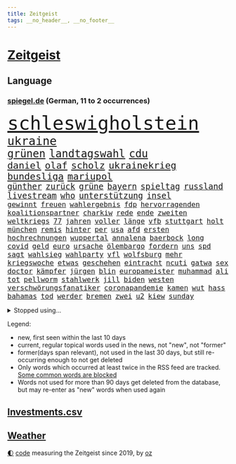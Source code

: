 ```yaml
---
title: Zeitgeist
tags: __no_header__, __no_footer__
---
```


# [Zeitgeist](https://oliz.io/zeitgeist/)

## Language

<h3><a href="https://www.spiegel.de" target="_blank">spiegel.de</a> (German, 11 to 2 occurrences)</h3>
<p style="font-family:monospace">
<span style="font-size:32pt"><a href="news_links.html#schleswigholstein" class="current">schleswigholstein</a></span>
<br>
<span style="font-size:20pt"><a href="news_links.html#ukraine" class="current">ukraine</a></span>
<br>
<span style="font-size:18pt"><a href="news_links.html#grünen" class="current">grünen</a></span>
<span style="font-size:18pt"><a href="news_links.html#landtagswahl" class="current">landtagswahl</a></span>
<span style="font-size:18pt"><a href="news_links.html#cdu" class="current">cdu</a></span>
<br>
<span style="font-size:16pt"><a href="news_links.html#daniel" class="current">daniel</a></span>
<span style="font-size:16pt"><a href="news_links.html#olaf" class="current">olaf</a></span>
<span style="font-size:16pt"><a href="news_links.html#scholz" class="current">scholz</a></span>
<span style="font-size:16pt"><a href="news_links.html#ukrainekrieg" class="current">ukrainekrieg</a></span>
<span style="font-size:16pt"><a href="news_links.html#bundesliga" class="current">bundesliga</a></span>
<span style="font-size:16pt"><a href="news_links.html#mariupol" class="current">mariupol</a></span>
<br>
<span style="font-size:14pt"><a href="news_links.html#günther" class="current">günther</a></span>
<span style="font-size:14pt"><a href="news_links.html#zurück" class="current">zurück</a></span>
<span style="font-size:14pt"><a href="news_links.html#grüne" class="current">grüne</a></span>
<span style="font-size:14pt"><a href="news_links.html#bayern" class="current">bayern</a></span>
<span style="font-size:14pt"><a href="news_links.html#spieltag" class="current">spieltag</a></span>
<span style="font-size:14pt"><a href="news_links.html#russland" class="current">russland</a></span>
<span style="font-size:14pt"><a href="news_links.html#livestream" class="current">livestream</a></span>
<span style="font-size:14pt"><a href="news_links.html#who" class="current">who</a></span>
<span style="font-size:14pt"><a href="news_links.html#unterstützung" class="current">unterstützung</a></span>
<span style="font-size:14pt"><a href="news_links.html#insel" class="current">insel</a></span>
<br>
<span style="font-size:12pt"><a href="news_links.html#gewinnt" class="current">gewinnt</a></span>
<span style="font-size:12pt"><a href="news_links.html#freuen" class="current">freuen</a></span>
<span style="font-size:12pt"><a href="news_links.html#wahlergebnis" class="current">wahlergebnis</a></span>
<span style="font-size:12pt"><a href="news_links.html#fdp" class="current">fdp</a></span>
<span style="font-size:12pt"><a href="news_links.html#hervorragenden" class="new">hervorragenden</a></span>
<span style="font-size:12pt"><a href="news_links.html#koalitionspartner" class="current">koalitionspartner</a></span>
<span style="font-size:12pt"><a href="news_links.html#charkiw" class="current">charkiw</a></span>
<span style="font-size:12pt"><a href="news_links.html#rede" class="current">rede</a></span>
<span style="font-size:12pt"><a href="news_links.html#ende" class="current">ende</a></span>
<span style="font-size:12pt"><a href="news_links.html#zweiten" class="current">zweiten</a></span>
<span style="font-size:12pt"><a href="news_links.html#weltkriegs" class="current">weltkriegs</a></span>
<span style="font-size:12pt"><a href="news_links.html#77" class="current">77</a></span>
<span style="font-size:12pt"><a href="news_links.html#jahren" class="current">jahren</a></span>
<span style="font-size:12pt"><a href="news_links.html#voller" class="current">voller</a></span>
<span style="font-size:12pt"><a href="news_links.html#länge" class="current">länge</a></span>
<span style="font-size:12pt"><a href="news_links.html#vfb" class="current">vfb</a></span>
<span style="font-size:12pt"><a href="news_links.html#stuttgart" class="current">stuttgart</a></span>
<span style="font-size:12pt"><a href="news_links.html#holt" class="current">holt</a></span>
<span style="font-size:12pt"><a href="news_links.html#münchen" class="current">münchen</a></span>
<span style="font-size:12pt"><a href="news_links.html#remis" class="current">remis</a></span>
<span style="font-size:12pt"><a href="news_links.html#hinter" class="current">hinter</a></span>
<span style="font-size:12pt"><a href="news_links.html#per" class="current">per</a></span>
<span style="font-size:12pt"><a href="news_links.html#usa" class="current">usa</a></span>
<span style="font-size:12pt"><a href="news_links.html#afd" class="current">afd</a></span>
<span style="font-size:12pt"><a href="news_links.html#ersten" class="current">ersten</a></span>
<span style="font-size:12pt"><a href="news_links.html#hochrechnungen" class="current">hochrechnungen</a></span>
<span style="font-size:12pt"><a href="news_links.html#wuppertal" class="new">wuppertal</a></span>
<span style="font-size:12pt"><a href="news_links.html#annalena" class="current">annalena</a></span>
<span style="font-size:12pt"><a href="news_links.html#baerbock" class="current">baerbock</a></span>
<span style="font-size:12pt"><a href="news_links.html#long" class="current">long</a></span>
<span style="font-size:12pt"><a href="news_links.html#covid" class="current">covid</a></span>
<span style="font-size:12pt"><a href="news_links.html#geld" class="current">geld</a></span>
<span style="font-size:12pt"><a href="news_links.html#euro" class="current">euro</a></span>
<span style="font-size:12pt"><a href="news_links.html#ursache" class="current">ursache</a></span>
<span style="font-size:12pt"><a href="news_links.html#ölembargo" class="current">ölembargo</a></span>
<span style="font-size:12pt"><a href="news_links.html#fordern" class="current">fordern</a></span>
<span style="font-size:12pt"><a href="news_links.html#uns" class="current">uns</a></span>
<span style="font-size:12pt"><a href="news_links.html#spd" class="current">spd</a></span>
<span style="font-size:12pt"><a href="news_links.html#sagt" class="current">sagt</a></span>
<span style="font-size:12pt"><a href="news_links.html#wahlsieg" class="new">wahlsieg</a></span>
<span style="font-size:12pt"><a href="news_links.html#wahlparty" class="new">wahlparty</a></span>
<span style="font-size:12pt"><a href="news_links.html#vfl" class="current">vfl</a></span>
<span style="font-size:12pt"><a href="news_links.html#wolfsburg" class="current">wolfsburg</a></span>
<span style="font-size:12pt"><a href="news_links.html#mehr" class="current">mehr</a></span>
<span style="font-size:12pt"><a href="news_links.html#kriegswoche" class="current">kriegswoche</a></span>
<span style="font-size:12pt"><a href="news_links.html#etwas" class="current">etwas</a></span>
<span style="font-size:12pt"><a href="news_links.html#geschehen" class="current">geschehen</a></span>
<span style="font-size:12pt"><a href="news_links.html#eintracht" class="current">eintracht</a></span>
<span style="font-size:12pt"><a href="news_links.html#ncuti" class="new">ncuti</a></span>
<span style="font-size:12pt"><a href="news_links.html#gatwa" class="new">gatwa</a></span>
<span style="font-size:12pt"><a href="news_links.html#sex" class="current">sex</a></span>
<span style="font-size:12pt"><a href="news_links.html#doctor" class="new">doctor</a></span>
<span style="font-size:12pt"><a href="news_links.html#kämpfer" class="current">kämpfer</a></span>
<span style="font-size:12pt"><a href="news_links.html#jürgen" class="current">jürgen</a></span>
<span style="font-size:12pt"><a href="news_links.html#blin" class="new">blin</a></span>
<span style="font-size:12pt"><a href="news_links.html#europameister" class="new">europameister</a></span>
<span style="font-size:12pt"><a href="news_links.html#muhammad" class="new">muhammad</a></span>
<span style="font-size:12pt"><a href="news_links.html#ali" class="current">ali</a></span>
<span style="font-size:12pt"><a href="news_links.html#tot" class="current">tot</a></span>
<span style="font-size:12pt"><a href="news_links.html#pellworm" class="new">pellworm</a></span>
<span style="font-size:12pt"><a href="news_links.html#stahlwerk" class="current">stahlwerk</a></span>
<span style="font-size:12pt"><a href="news_links.html#jill" class="current">jill</a></span>
<span style="font-size:12pt"><a href="news_links.html#biden" class="current">biden</a></span>
<span style="font-size:12pt"><a href="news_links.html#westen" class="current">westen</a></span>
<span style="font-size:12pt"><a href="news_links.html#verschwörungsfanatiker" class="new">verschwörungsfanatiker</a></span>
<span style="font-size:12pt"><a href="news_links.html#coronapandemie" class="current">coronapandemie</a></span>
<span style="font-size:12pt"><a href="news_links.html#kamen" class="current">kamen</a></span>
<span style="font-size:12pt"><a href="news_links.html#wut" class="current">wut</a></span>
<span style="font-size:12pt"><a href="news_links.html#hass" class="current">hass</a></span>
<span style="font-size:12pt"><a href="news_links.html#bahamas" class="new">bahamas</a></span>
<span style="font-size:12pt"><a href="news_links.html#tod" class="current">tod</a></span>
<span style="font-size:12pt"><a href="news_links.html#werder" class="current">werder</a></span>
<span style="font-size:12pt"><a href="news_links.html#bremen" class="current">bremen</a></span>
<span style="font-size:12pt"><a href="news_links.html#zwei" class="current">zwei</a></span>
<span style="font-size:12pt"><a href="news_links.html#u2" class="new">u2</a></span>
<span style="font-size:12pt"><a href="news_links.html#kiew" class="current">kiew</a></span>
<span style="font-size:12pt"><a href="news_links.html#sunday" class="new">sunday</a></span>
</p>
<details>
<summary>Stopped using...</summary>
<p class="former" style="font-size:12pt">
versäumnisse(564) erholung(563) jens(563) taten(563) bewaffnete(562) infiziert(562) umfeld(562) verdächtigen(562) anwalt(561) entwurf(561) fallzahlen(561) iran(561) julia(561) kriminellen(561) mordes(561) neueste(561) software(561) zahlreichen(561) bereich(560) dadurch(560) eugh(560) leeren(560) material(560) tieren(560) verstehen(560) wütet(560) äußert(560) abstimmen(559) coronafälle(559) erheblich(559) gefährden(559) kündigen(559) medizin(559) sprengstoff(559) vermehrt(559) version(559) and(558) angesteckt(558) arbeitete(558) aufnehmen(558) digitaler(558) gelungen(558) regen(558) setzte(558) verwirrung(558) 37(557) begrenzen(557) bekämpfung(557) beleidigungen(557) botschaften(557) festnahme(557) fotograf(557) frühjahr(557) ministerpräsidenten(557) spektakulär(557) umso(557) andrea(556) bewertet(556) breit(556) bundespolizei(556) coronahilfen(556) dauern(556) erlassen(556) fanden(556) passen(556) schlimmsten(556) schwedische(556) sogenannte(556) verbindungen(556) vielerorts(556) werben(556) draußen(555) euphorie(555) exemplare(555) hinweisen(555) kardinal(555) partys(555) schöner(555) abwehr(554) blockiert(554) coronaimpfstoff(554) gemessen(554) globalen(554) investieren(554) jahrzehntelang(554) razzien(554) volkswagen(554) ziehen(554) ärzten(554) äthiopien(554) ankündigung(553) bekanntesten(553) härter(553) menschenrechte(553) netanyahu(553) rassistisch(553) schweigen(553) tode(553) usregierung(553) vorhaben(553) vorliegt(553) 2016(552) achtelfinale(552) bedenken(552) eingestuft(552) fahrrad(552) institut(552) kryptowährung(552) radikal(552) übergeben(552) angeklagter(551) anlass(551) ermöglichen(551) islamischer(551) mieter(551) ökonom(551) überlebte(551) gehe(550) hund(550) höchststand(550) kindesmissbrauch(550) kranke(550) lust(550) regensburg(550) unterzeichnet(550) 3(549) konzentrieren(549) on(549) siegte(549) trainiert(549) 600(548) eigentümer(548) kölner(548) massiven(548) menschenleben(548) protestieren(548) sperrt(548) stadion(548) torhüter(548) vermeiden(548) wirtschaftliche(548) festgestellt(547) missbraucht(547) trieb(547) unterricht(547) vorjahr(547) 32(546) coronaerkrankung(546) lagen(546) beiträge(545) eigener(545) gaben(545) juristisch(545) störung(545) vorgaben(545) bundestrainer(544) gestürzt(544) gewässern(544) langfristig(544) unbedingt(544) begründet(543) jemen(543) körperverletzung(543) offizielle(543) achten(542) distanz(542) beteiligen(541) schönsten(541) spektakuläre(541) tatverdächtigen(541) 23(540) geimpft(540) mama(540) norwegen(540) status(540) stieß(540) 900(539) antisemitismus(538) brach(538) erderwärmung(538) hinten(538) nationalen(538) auftreten(537) einschätzung(537) reichsten(536) sydney(536) überleben(536) mancher(535) nation(535) eingeleitet(534) erwachsene(534) haftbefehl(534) hohem(534) erwachsenen(533) nachbar(533) whatsapp(533) leider(532) vermissen(532) händler(531) richard(531) begangen(530) gesichert(530) hausarrest(530) springen(530) singapur(527) ministerien(526) not(526) schneider(526) coronaauflagen(524) handy(524) unterdessen(524) bundesnetzagentur(523) olympia(523) popstar(523) retter(523) riesiges(521) lockerungen(520) angezeigt(519) besteht(518) akten(517) smartphones(517) kleinkind(516) staatlichen(516) sperren(515) vorläufig(514) geflohen(513) gewannen(513) überfordert(513) strafbar(512) coronaimpfungen(511) spiegelredakteur(511) weltmeisterschaft(507) konzert(506) tigray(506) strukturen(502) gesetzlichen(500) erleichtern(499) hagen(499) antony(498) vorlegen(498) berühmtesten(489) geheime(489) erzieher(488) woelki(479) nick(473) wetterdienst(472) sms(467) infos(456) höheres(452) medizinischen(451) zusätzlichen(450) tübinger(447) ungemütlich(439) extremwetter(437) klappen(437) vereinbarung(435) desinformation(432) lehrerin(430) anfeindungen(429) bundesweiten(426) faust(424) indiens(420) zusammenbruch(419) 53jähriger(413) protestaktion(412) freigabe(405) orte(402) rum(401) russe(397) strecken(396) angefeindet(391) doppelte(391) erschoss(391) reformieren(390) szenarien(390) 15jähriger(385) rumänien(377) bemühen(375) angebote(374) tabu(369) financial(365) mindeststeuer(365) enthalten(364) statistik(360) zufriedener(360) erschüttern(359) niemandem(357) fußballnationalmannschaft(351) fußballstar(350) holz(349) genesen(347) neudelhi(341) lediglich(336) hofmann(335) gestanden(334) rebellen(332) absolute(331) nationaltrainer(330) heizkosten(327) arbeitsmarkt(326) historikerin(325) kugel(325) ständigen(324) autofahrern(323) eingeladen(322) vorgang(322) deutschkolumne(321) ticket(321) ungeimpft(321) forscherin(317) argument(315) millionenstadt(315) bezichtigt(311) knochen(311) osaka(311) naftali(310) schwäche(308) stein(307) fassung(306) unwettern(305) geheimer(302) urteilte(302) unterbinden(301) indigene(300) vodafone(300) morgens(298) aussterben(294) verwandten(293) weltall(291) strikt(290) erhebung(285) vollkommen(285) siebte(283) fazit(281) kalte(281) rt(280) aufbau(279) autoren(277) verbunden(276) floh(275) georgien(275) geräumt(274) rekordwert(274) insbesondere(272) c(265) erzieherinnen(264) kyrgios(264) vorliegen(264) archäologen(260) höchstwert(258) 31jährige(257) bewahrt(255) unterdrückung(255) erkenntnissen(254) änderung(253) staatsmedien(252) parlaments(251) netzwerke(250) sirenen(250) ungeimpften(250) verkehrt(248) akzeptiert(247) films(246) analysten(245) gültig(242) exil(241) übertragen(241) günstiges(238) iphones(238) inneren(237) samsung(236) regierte(235) vorhang(234) wirtschaftskrise(231) tierwelt(230) ussoldaten(230) mitmachen(228) produktionsausfälle(228) begegnung(227) einmarsch(226) wahlkampfauftakt(224) hero(222) hingerichtet(222) lutz(221) somalia(220) hilfsorganisationen(219) wittert(219) geburtstagsfeier(216) 2g(215) zugverkehr(213) integration(212) arktis(209) vollstreckt(209) epic(206) denkbar(205) spitzenspiel(204) heimen(203) ifo(203) straftaten(203) beeinflusst(201) daniil(201) friedens(200) 20jährigen(199) natostaaten(199) costa(198) berlinbrandenburg(197) indopazifik(197) strategischen(194) bedeckt(193) begriffe(192) hey(192) rauswurf(192) einschätzungen(191) unterstützten(186) zentralen(186) empfehlen(183) plastikmüll(183) uskongress(183) vorurteile(183) falschinformationen(182) neonazi(182) ambitioniert(181) gesundes(181) kalkül(181) stern(181) betrunken(180) hollywoods(180) ansicht(179) gasversorgung(179) massen(178) mitarbeiterinnen(178) hinrichtung(177) registrierten(176) verprügelt(174) verunglückte(172) ampelpartner(170) beruft(169) meeresspiegels(169) reichelt(169) ölkrise(169) erkannte(168) kommissionspräsidentin(168) beliebt(167) bestehe(167) feind(166) klimaneutralität(166) zimmermann(166) fahndet(165) zentral(164) absprachen(163) klimafreundlich(163) spaghetti(163) verhandler(163) vorwand(161) credit(160) eintraf(160) suisse(160) wissenschaftlichen(160) zweifache(160) hinsicht(159) genf(157) gasknappheit(156) optionen(156) bundeskriminalamt(155) gestiegene(155) paparazzi(155) befreite(154) entschärft(154) jugendorganisation(154) milliardäre(154) bosnienherzegowina(153) organ(153) stereotyp(151) anleitung(150) aggression(149) cduvorsitzende(148) flugzeugabsturz(147) hinein(147) technischer(147) prozesse(146) zehnjährigen(146) exchef(145) gründet(145) kursiert(145) schmutzige(144) zerocovidpolitik(144) windenergie(143) wolfsburger(143) begehen(142) zustande(142) akw(141) griffen(141) koma(141) tortur(141) getestete(140) beratung(139) generalsekretärin(139) verwandte(139) unverantwortlich(138) coronahotspot(137) derzeitigen(137) krankenversicherungen(137) menschenrechtslage(137) missverstanden(137) tauschen(137) verschoss(137) vergangenes(136) ibizaaffäre(135) turniers(135) behält(134) loch(134) pessimistisch(134) usrepräsentantenhaus(134) endlose(133) ghislaine(133) maxwell(133) verunsicherung(133) käme(132) gestaltet(131) interpol(131) seltener(131) verabschieden(131) abläufe(130) arbeite(130) aussetzen(130) kachelmann(130) pink(130) stimmte(130) kollegin(128) totschlags(128) 33jährigen(127) fdpminister(127) letztlich(127) bestrafen(125) farcrebellen(125) instituts(125) mittendrin(125) tabellenkeller(125) windräder(125) buschmann(124) milden(124) passagieren(124) ritter(124) papa(123) südafrikanische(123) geflohene(122) strikte(122) verurteilen(122) verwaltungsgerichtshof(120) landesweiten(119) offenbarte(119) vincent(119) zwayer(119) profisport(118) marcus(117) erfolgt(116) fälschen(116) krisengebiete(116) leichtes(116) mount(116) rechner(116) coronaverstöße(115) gespenst(115) mammutaufgabe(115) schiedsrichters(115) kollege(114) oscars(114) spielplan(113) ökosysteme(113) einfuhr(112) 68(111) kraftwerk(111) moderierte(111) coronaschutzmaßnahmen(110) hilfslieferungen(110) kultusministerkonferenz(109) polarisiert(109) rügt(109) 270(108) agrarminister(108) bescheren(108) buchenwald(108) kurswechsel(108) vermächtnis(108) fangen(107) gefängnisstrafe(107) genial(107) defibrillator(106) oscar(106) pedro(106) ardserie(105) gérard(105) zusammengefasst(105) abstandsregeln(104) allzu(104) play(104) flaggen(103) juristischen(103) prozesses(103) academy(101) impfpflichtdebatte(101) alpenland(100) schlüssel(100) vizeregierungschef(100) 1996(99) erledigen(99) liebte(99) waffenstillstand(99) lebenshaltungskosten(98) fähre(97) gesunden(97) widersprechen(97) übertroffen(97) biopic(96) friedensbewegung(96) langzeitfolgen(96) medienanstalt(95) sowjetische(95) bonn(94) bunt(94) fröhlich(94) gewaltsame(93) jubiläum(93) elektroautobauer(92) entlastungen(91) erwerben(91) hauptbahnhof(91) zeitgemäß(91) 2002(90) kurzfristige(90) nahostkonflikt(90) tel(90) auslieferungsrekord(89) baute(89) klassenzimmern(89) stünden(89) teppich(89) entspannen(88) huthirebellen(88) usgouverneur(88) 82jährige(87) flüchtigen(87) gewünscht(87) wehrdienst(87) einfachen(86) lügner(86) militärisch(86) abschlagszahlungen(85) angeheizt(85) brandgefahr(85) dilettanten(85) färbt(85) guantanamo(85) handelskrieg(85) strafzahlung(85) wahlrechtsreform(85) beleg(84) brisante(84) prognostiziert(84) provozierte(84) soloselbstständige(84) tempolimits(84) verweist(84) verzweifeln(84) baltimore(83) diebesgut(83) kontrollverlust(83) organe(83) äthiopischen(83) ausbreitenden(82) felsen(82) getroffenen(82) isolieren(82) schüttelte(82) senats(82) traumberuf(82) wiederum(82) absatz(81) barty(81) datenschutz(81) fiasko(81) nachwirkungen(81) plündern(81) rollo(81) castillo(80) genozid(80) mitverantwortung(80) pokert(80) verdienst(80) anrede(79) gespürt(79) gießen(79) litauens(79) besprachen(78) fifaboss(78) helikopter(78) hollywoodstars(78) infantino(78) krankheiten(78) verdanken(78) befragte(77) christin(77) energiekonzerns(77) thyssenkrupp(77) virusvarianten(77) yann(77) bewahren(76) diabetes(76) einheit(76) entgegenzusetzen(76) inlandsgeheimdienst(76) prenzlauer(76) stock(76) 55jährigen(75) altkanzlerin(75) experiment(75) nürnberger(75) überfordern(75) dresdner(74) fürchtete(74) gianni(74) rückruf(74) werften(74) entgeht(73) geplünderte(73) hashtags(73) autokorso(72) herausgefunden(72) umtriebiger(72) burkina(71) faso(71) klagte(71) kleinbus(71) luftfahrt(71) picture(71) schrecklichen(71) symbolischen(71) tübingen(71) vergewaltigte(71) wangerooge(71) 37jährigen(70) komplott(70) minusgrade(70) reichensteuer(70) symptomen(70) weltlage(70) konsumenten(69) mitgehen(69) solo(69) unterstellt(69) designer(68) kfwförderung(68) weltranglistenzweite(68) ashleigh(67) erzürnt(67) swiatek(67) abgedockt(66) funk(66) führer(66) gleichnamigen(66) kreisen(66) rockmusiker(66) ehrendoktortitel(65) kathryn(65) krisengebiet(65) tropfen(65) verbleib(65) vermittlung(65) österreicher(65) homosexualität(64) söderholm(64) vwtochter(64) abgeschossen(63) auszuweiten(63) drahtzieher(63) ios(63) knappe(63) machtstrukturen(63) mitgliedern(63) rennstrecke(63) versagen(63) verspätungen(63) vorstellbar(63) 250000(62) bündnispartner(62) diebstahls(62) pokerturnier(62) raubes(62) videoanalyse(62) abgeschlossenen(61) einmalige(61) glatt(61) russlandkurs(61) ausweitet(60) betrugs(60) dr(60) gefeierte(60) hessenthaler(60) juwelendiebstahl(60) putschversuch(60) schockierend(60) staatskanzlei(60) sturmfluten(60) verschleppt(60) verwandt(60) benachteiligung(59) erhoffen(59) grausame(59) hilfsaktion(59) progressiven(59) verhilft(59) wegfällt(59) wirtschaften(59) a24(58) heer(58) jahrtausends(58) sarkastisch(58) zärtlich(58) a100(57) ausbleiben(57) coronalockerungen(57) dissidenten(57) jugendstudie(57) just(57) kindergärten(57) projekts(57) saied(57) schneeregen(57) umgehung(57) wettbewerbe(57) übersteht(57) ahnung(56) bizarrer(56) sicherlich(56) 37jähriger(55) abzugreifen(55) albrecht(55) fehlern(55) klum(55) soziologin(55) zögerlichen(55) bauch(54) einnahme(54) tschernobyl(54) uralten(54) hörten(53) interessiert(53) löwe(53) kappen(52) krause(52) terroranschläge(52) unterschlägt(52) verblüfft(52) benötigten(51) butter(51) drohender(51) gefehlt(51) seenotretter(51) stichprobe(51) stimmabgabe(51) geforscht(50) kluge(50) pannen(50) unberührte(50) beschäftigung(49) coronademonstranten(49) ermuntert(49) ipads(49) meiden(49) angel(48) ausgenutzt(48) gelegen(48) gestärkt(48) lastwagenfahrern(48) riechen(48) stürmischen(48) doppelmord(47) wett(47) einigermaßen(46) fertigen(46) stadtautobahn(46) zugenommen(46) gelöst(45) kunde(45) untereinander(45) verschwörung(45) wirtschaftsweise(45) altenpfleger(44) germany(44) knast(44) tückisch(44) unerträglichen(44) unterrichtsausfall(44) unwetterwarnung(44) 93jährige(43) ankommt(43) mangelhaft(43) verdirbt(43) zugausfällen(43) überarbeitet(43) beschuldigten(42) bewegungen(42) ibizavideos(42) mittagspause(42) nukleare(42) rechtfertigung(42) schneidet(42) sicherheitsrat(42) westafrikanischen(42) abschnitt(41) analysen(41) auslöst(41) erging(41) juliane(41) schadensersatzklagen(41) sponsoren(41) statistisches(41) östlichen(41) disney(40) migrationshintergrund(40) stationierung(40) vergessenen(40) ausweiten(39) betrieben(39) bildband(39) bröckelt(39) diskrepanz(39) gewinnerin(39) sicherheitsinteressen(39) sperrte(39) 48jährigen(38) energiepreisen(38) mobil(38) riskant(38) saarländische(38) spannendes(38) öde(38) assistenztrainer(37) auswanderern(37) parlamentariergruppe(37) stopfen(37) ukrainischem(37) 550(36) freigeben(36) geschosse(36) ipccklimabericht(36) ukraine/russland(36) unomenschenrechtsrat(36) verstummen(36) vorziehen(36) weltklimarat(36) zwingt(36) ausgang(35) creative(35) director(35) duo(35) erarbeitet(35) felbermayr(35) fußballverbände(35) putinfreund(35) schläger(35) sperrgebiet(35) sportwagentochter(35) streitkräften(35) weltklimabericht(35) zertrümmert(35) ölreserven(35) aktiviert(34) altersvorsorge(34) aufgehalten(34) auflösen(34) biathlet(34) bodentruppen(34) einreiseverbote(34) empören(34) natotreffen(34) wirtschaftshilfen(34) zugunglück(34) überfielen(34) couch(33) erfolgsmodell(33) importen(33) importstopp(33) militärexperten(33) zerstörungen(33) andrangs(32) esch(32) natoostflanke(32) osterferien(32) rabatt(32) raketenangriffen(32) ungewiss(32) bundeswirtschaftsministerium(31) gewerkschafter(31) katastrophalen(31) walk(31) drücken(30) eukollegen(30) freiwilligen(30) gasspeicher(30) harrten(30) schnellere(30) geächtet(29) hansa(29) kombattanten(29) rubels(29) ausgenommen(28) fußballbund(28) gegners(28) netrebko(28) y(28) eye(27) queer(27) rechneten(27) schwerwiegende(27) spendenaktion(27) vermögenswerte(27) atomkraftwerks(26) finnische(26) konzerthäuser(26) merkt(26) militärgeheimdienst(26) trier(26) übersetzt(26) absichtlich(25) befristetes(25) isaac(25) jodtabletten(25) oil(25) schnelleren(25) schwachen(25) 11000(24) volkes(24) zerbombten(24) 25jähriger(23) gasexporte(23) nachhaltigkeit(23) rapide(23) rohöl(23) wikinger(23) 60jährige(22) amazonasregenwald(22) irina(22) karim(22) künstlerinnen(22) sandsäcke(22) vorort(22) 60jähriger(21) indian(21) kalifornischen(21) militärbündnisses(21) pogačar(21) tadej(21) wells(21) zweifelhaft(21) argumentiert(20) atomruine(20) autonomie(20) co2emissionen(20) leugnet(20) modern(20) simone(20) spielmacher(20) wahlrecht(20) friedensmission(19) georgienkrieg(19) korsika(19) rumäniens(19) zwangsarbeit(19) bürgersteig(18) verfolgung(18) angestellte(17) clanmilieu(17) fachteam(17) friedensvertrag(17) amerikanischer(16) arkansas(16) zerocovidstrategie(16) arena(15) einfuhren(15) häftling(15) lungenembolie(15) verteidigungsminister(15) andauernden(14) co₂ausstoß(14) hartnäckig(14) haverbeck(14) kommunizieren(14) kontext(14) south(14) staub(14) studienergebnisse(14) zdfsportstudio(14) enthielten(13) normalverdiener(13) schusswaffe(13) stilllegen(13) öffentlicher(13) dfl(12) mikroplastik(12) selenskyjrede(12) grauens(11) kriegsführung(11) rauch(11) unterrichtet(11) willkommensklassen(11)
</p>
</details>
<p>Legend:
<ul>
<li><span class="new">new</span>, first seen within the last 10 days</li>
<li><span class="current">current</span>, regular topical words used in the news, not "new", not "former"</li>
<li><span class="former">former(days span relevant)</span>, not used in the last 30 days, but still re-occurring enough to not get deleted</li>
<li>Only words which occurred at least twice in the RSS feed are tracked. <a href="language/filters.py">Some common words are blocked</a></li>
<li>Words not used for more than 90 days get deleted from the database, but may re-enter as "new" words when used again</li>
</ul>
</p>

## [Investments](investments.html)[.csv](investments.csv)

## [Weather](weather.html)

<footer>
<a href="javascript:toggleTheme()" class="nav">🌓</a>
<a href="https://github.com/ooz/zeitgeist">code</a> measuring the Zeitgeist since 2019, by <a href="https://oliz.io">oz</a>
</footer>
